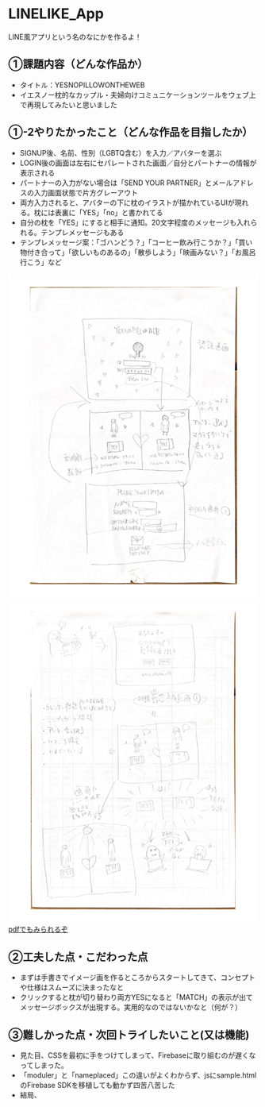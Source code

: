 # LINELIKE_App
LINE風アプリという名のなにかを作るよ！

## ①課題内容（どんな作品か）
- タイトル：YESNOPILLOWONTHEWEB
- イエスノー枕的なカップル・夫婦向けコミュニケーションツールをウェブ上で再現してみたいと思いました

## ①-2やりたかったこと（どんな作品を目指したか）
- SIGNUP後、名前、性別（LGBTQ含む）を入力／アバターを選ぶ
- LOGIN後の画面は左右にセパレートされた画面／自分とパートナーの情報が表示される
- パートナーの入力がない場合は「SEND YOUR PARTNER」とメールアドレスの入力画面状態で片方グレーアウト
- 両方入力されると、アバターの下に枕のイラストが描かれているUIが現れる。枕には表裏に「YES」「no」と書かれてる
- 自分の枕を「YES」にすると相手に通知。20文字程度のメッセージも入れられる。テンプレメッセージもある
- テンプレメッセージ案：「ゴハンどう？」「コーヒー飲み行こうか？」「買い物付き合って」「欲しいものあるの」「散歩しよう」「映画みない？」「お風呂行こう」など

<img src="mock/scaned1.jpg">
<img src="mock/scaned2.jpg">
<a href="mock/scaned.pdf">pdfでもみられるぞ</a>

## ②工夫した点・こだわった点
- まずは手書きでイメージ画を作るところからスタートしてきて、コンセプトや仕様はスムーズに決まったなと
- クリックすると枕が切り替わり両方YESになると「MATCH」の表示が出てメッセージボックスが出現する。実用的なのではないかなと（何が？）

## ③難しかった点・次回トライしたいこと(又は機能)
- 見た目、CSSを最初に手をつけてしまって、Firebaseに取り組むのが遅くなってしまった。
- 「moduler」と「nameplaced」この違いがよくわからず、jsにsample.htmlのFirebase SDKを移植しても動かず四苦八苦した
- 結局、    <script type="module">　が必要ということで、けれどmoduleの宣言をしてjsに移植する気合いがなくなってしまい、index.html上で動かすことにした
- Authenticationを導入したかったが、外装を作るところまでで力尽きた。あと一歩かと思う
- 本当は男性がログインしたら男の子の枕のみを制御できて、女性もまた同じくにしたかった

## ④質問・疑問・感想、シェアしたいこと等なんでも
- [質問]いろいろ調べてもReactでの実装方法ばかりヒットしてしまい、そこから調べ始めて理解する部分が広がってしまった
- [疑問]
- [感想]
- [tips]
- [参考記事]
  
## ⑤さとしんさんのchatGPTが凄かったので、シングル向けのシミュレーションも！？

cssのレスポンシブ表示についてのサイズ感覚
https://www.webdeki.com/column/4031/
